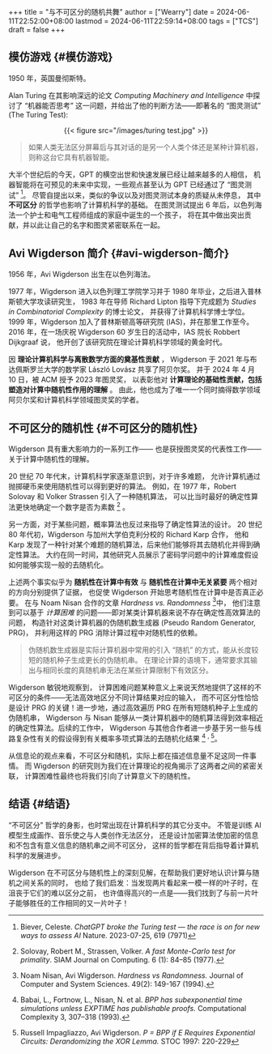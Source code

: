 +++
title = "与不可区分的随机共舞"
author = ["Wearry"]
date = 2024-06-11T22:52:00+08:00
lastmod = 2024-06-11T22:59:14+08:00
tags = ["TCS"]
draft = false
+++

## 模仿游戏 {#模仿游戏}

1950 年，英国曼彻斯特。

Alan Turing 在其影响深远的论文 _Computing Machinery and Intelligence_
中探讨了 “机器能否思考” 这一问题，并给出了他的判断方法——即著名的 “图灵测试” (The Turing Test):

<style>.org-center { margin-left: auto; margin-right: auto; text-align: center; }</style>

<div class="org-center">

{{< figure src="/images/turing test.jpg" >}}

</div>

> 如果人类无法区分屏幕后与其对话的是另一个人类个体还是某种计算机器，则称这台它具有机器智能。

大半个世纪后的今天，GPT 的横空出世和快速发展已经让越来越多的人相信，
机器智能将在可预见的未来中实现，一些观点甚至认为 GPT 已经通过了 “图灵测试”&nbsp;[^fn:1]。
尽管自提出以来，类似的争议以及对图灵测试本身的质疑从未停息，
其中 **不可区分** 的哲学也影响了计算机科学的基础。
在图灵测试提出 6 年后，以色列海法一个护士和电气工程师组成的家庭中诞生的一个孩子，
将在其中做出突出贡献，并以此让自己的名字和图灵紧密联系在一起。


## Avi Wigderson 简介 {#avi-wigderson-简介}

1956 年，Avi Wigderson 出生在以色列海法。

1977 年，Wigderson 进入以色列理工学院学习并于 1980 年毕业，之后进入普林斯顿大学攻读研究生，
1983 年在导师 Richard Lipton 指导下完成题为 _Studies in Combinatorial Complexity_ 的博士论文，
并获得了计算机科学博士学位。
1999 年，Wigderson 加入了普林斯顿高等研究院 (IAS)，并在那里工作至今。
2016 年，在一场庆祝 Wigderson 60 岁生日的活动中，IAS 院长 Robbert Dijkgraaf 说，
他开创了该研究院在理论计算机科学领域的黄金时代。

因 **理论计算机科学与离散数学方面的奠基性贡献** ，
Wigderson 于 2021 年与布达佩斯罗兰大学的数学家 László Lovász 共享了阿贝尔奖。
并于 2024 年 4 月 10 日，被 ACM 授予 2023 年图灵奖，
以表彰他对 **计算理论的基础性贡献，包括塑造对计算中随机性作用的理解** 。
由此，他也成为了唯一一个同时摘得数学领域阿贝尔奖和计算机科学领域图灵奖的学者。


## 不可区分的随机性 {#不可区分的随机性}

Wigderson 具有重大影响力的一系列工作——
也是获授图灵奖的代表性工作——关于计算中随机性的理解。

20 世纪 70 年代末，计算机科学家逐渐意识到，对于许多难题，
允许计算机通过抛掷硬币来使用随机性可以得到更好的算法。
例如，在 1977 年，Robert Solovay 和 Volker Strassen 引入了一种随机算法，
可以比当时最好的确定性算法更快地确定一个数字是否为素数&nbsp;[^fn:2] 。

另一方面，对于某些问题，概率算法也反过来指导了确定性算法的设计。
20 世纪 80 年代初，Wigderson 与加州大学伯克利分校的 Richard Karp 合作，
他和 Karp 发现了一种针对某个难题的随机算法，后来他们能够将其去随机化并得到确定性算法。
大约在同一时间，其他研究人员展示了密码学问题中的计算难度假设如何能够实现一般的去随机化。

上述两个事实似乎为 **随机性在计算中有效** 与 **随机性在计算中无关紧要** 两个相对的方向分别提供了证据，
也促使 Wigderson 开始思考随机性在计算中是否真正必要。
在与 Noam Nisan 合作的文章 _Hardness vs. Randomness_&nbsp;[^fn:3]中，
他们注意到可以基于 _计算困难_ 的问题——即对某类计算机器来说不存在确定性高效算法的问题，
构造针对这类计算机器的伪随机数生成器 (Pseudo Random Generator, PRG)，
并利用这样的 PRG 消除计算过程中对随机性的依赖。

> 伪随机数生成器是实际计算机器中常用的引入 “随机” 的方式，能从长度较短的随机种子生成更长的伪随机串。
> 在理论计算的语境下，通常要求其输出与相同长度的真随机串无法在某些计算限制下有效区分。

Wigderson 敏锐地观察到，
计算困难问题某种意义上来说天然地提供了这样的不可区分的条件——无法高效地区分不同计算结果对应的输入，
而不可区分性恰恰是设计 PRG 的关键！进一步地，通过高效遍历 PRG 在所有短随机种子上生成的伪随机串，
Wigderson 与 Nisan 能够从一类计算机器中的随机算法得到效率相近的确定性算法。后续的工作中，
Wigderson 与其他合作者进一步基于另一些与线路复杂性有关的假设得到有关概率多项式算法的去随机化结果&nbsp;[^fn:4] <sup>, </sup>[^fn:5]。

从信息论的观点来看，不可区分和随机，实际上都在描述信息量不足这同一件事情。
而 Wigderson 的研究则为我们在计算理论的视角揭示了这两者之间的紧密关联，
计算困难性最终也将我们引向了计算意义下的随机性。


## 结语 {#结语}

“不可区分” 哲学的身影，也时常出现在计算机科学的其它分支中。
不管是训练 AI 模型生成画作、音乐使之与人类创作无法区分，
还是设计加密算法使加密的信息和不包含有意义信息的随机串之间不可区分，
这样的哲学都在背后指导着计算机科学的发展进步。

Wigderson 在不可区分与随机性上的深刻见解，在帮助我们更好地认识计算与随机之间关系的同时，
也给了我们启发：当发现两片看起来一模一样的叶子时，在沮丧于它们的难以区分之前，
也许值得高兴的一点是——我们找到了与前一片叶子能够胜任的工作相同的又一片叶子！

[^fn:1]: Biever, Celeste.
    _ChatGPT broke the Turing test — the race is on for new ways to assess AI_
    Nature. 2023-07-25, 619 (7971)
[^fn:2]: Solovay, Robert M., Strassen, Volker.
    _A fast Monte-Carlo test for primality_.
    SIAM Journal on Computing. 6 (1): 84–85 (1977).
[^fn:3]: Noam Nisan, Avi Wigderson.
    _Hardness vs Randomness._
    Journal of Computer and System Sciences. 49(2): 149-167 (1994).
[^fn:4]: Babai, L., Fortnow, L., Nisan, N. et al.
    _BPP has subexponential time simulations unless EXPTIME has publishable proofs._
    Computational Complexity 3, 307–318 (1993).
[^fn:5]: Russell Impagliazzo, Avi Wigderson.
    _P = BPP if E Requires Exponential Circuits: Derandomizing the XOR Lemma._
    STOC 1997: 220-229